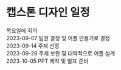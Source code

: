 # 캡스톤 디자인 일정
목요일에 회의 <br>
2023-09-07 팀원 결정 및 어플 만들기로 결정 <br>
2023-09-14 주제 선정 <br>
2023-09-28 주제 보완 및 대략적으로 어플 설계 <br>
2023-10-05 PPT 제작 및 발표 준비 <br>
